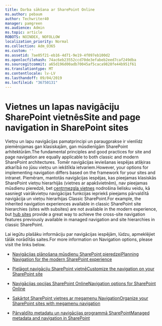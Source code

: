 ```yaml
---
title: Darba sākšana ar SharePoint Online
ms.author: pebaum
author: Techwriter40
manager: pamgreen
ms.audience: Admin
ms.topic: article
ROBOTS: NOINDEX, NOFOLLOW
localization_priority: Normal
ms.collection: Adm_O365
ms.custom: ''
ms.assetid: 7ae05f21-eb16-4d71-9e19-4f097eb100d2
ms.openlocfilehash: 74ac6eb23552ccd70de3efabeb2eed7caf249dba
ms.sourcegitcommit: a65d196d00adb70045af5caca9828fe44b951f61
ms.translationtype: MT
ms.contentlocale: lv-LV
ms.lasthandoff: 09/04/2019
ms.locfileid: "36750131"
---
```

# <a name="site-and-page-navigation-in-sharepoint-sites"></a><span data-ttu-id="441f8-102">Vietnes un lapas navigāciju SharePoint vietnēs</span><span class="sxs-lookup"><span data-stu-id="441f8-102">Site and page navigation in SharePoint sites</span></span>

<span data-ttu-id="441f8-103">Vietņu un lapu navigācijas pamatprincipi un paraugprakse ir vienlīdz piemērojamas gan klasiskajām, gan mūsdienīgām SharePoint arhitektūrām.</span><span class="sxs-lookup"><span data-stu-id="441f8-103">The fundamental principles and good practices for site and page navigation are equally applicable to both classic and modern SharePoint architectures.</span></span> <span data-ttu-id="441f8-104">Tomēr navigācijas ieviešanas iespējas atšķiras atkarībā no jūsu vietņu un iekštīkla ietvariem.</span><span class="sxs-lookup"><span data-stu-id="441f8-104">However, your options for implementing navigation differs based on the framework for your sites and intranet.</span></span> <span data-ttu-id="441f8-105">Piemēram, mantotās navigācijas iespējas, kas pieejamas klasiskās SharePoint vietņu hierarhijās (vietnes ar apakšvietnēm), nav pieejamas mūsdienu pieredzē, bet [centrmezgla vietnes](https://support.office.com/article/fe26ae84-14b7-45b6-a6d1-948b3966427f) nodrošina lielisku veidu, kā sasniegt vairākvietņu navigācijas funkcijas iepriekš pieejams pārvaldītā navigācija un vietņu hierarhijas Classic SharePoint.</span><span class="sxs-lookup"><span data-stu-id="441f8-105">For example, the inherited navigation experiences available in classic SharePoint site hierarchies (sites with subsites) are not available in the modern experience, but [hub sites](https://support.office.com/article/fe26ae84-14b7-45b6-a6d1-948b3966427f) provide a great way to achieve the cross-site navigation features previously available in managed navigation and site hierarchies in classic SharePoint.</span></span>

 <span data-ttu-id="441f8-106">Lai iegūtu plašāku informāciju par navigācijas iespējām, lūdzu, apmeklējiet tālāk norādītās saites.</span><span class="sxs-lookup"><span data-stu-id="441f8-106">For more information on Navigation options, please visit the links below.</span></span>

 - [<span data-ttu-id="441f8-107">Navigācijas plānošana mūsdienu SharePoint pieredzei</span><span class="sxs-lookup"><span data-stu-id="441f8-107">Planning Navigation for the modern SharePoint experience</span></span>](https://docs.microsoft.com/sharepoint/plan-navigation-modern-experience)

- [<span data-ttu-id="441f8-108">Pielāgot navigāciju SharePoint vietnē</span><span class="sxs-lookup"><span data-stu-id="441f8-108">Customize the navigation on your SharePoint site</span></span>](https://support.office.com/article/customize-the-navigation-on-your-sharepoint-site-3cd61ae7-a9ed-4e1e-bf6d-4655f0bf25ca)

- [<span data-ttu-id="441f8-109">Navigācijas opcijas SharePoint Online</span><span class="sxs-lookup"><span data-stu-id="441f8-109">Navigation options for SharePoint Online</span></span>](https://docs.microsoft.com/office365/enterprise/navigation-options-for-sharepoint-online)
 
- [<span data-ttu-id="441f8-110">Sakārtot SharePoint vietnes ar megamenu Navigation</span><span class="sxs-lookup"><span data-stu-id="441f8-110">Organize your SharePoint sites with megamenu navigation</span></span>](https://techcommunity.microsoft.com/t5/Microsoft-SharePoint-Blog/Organize-your-SharePoint-sites-with-megamenu-navigation-and-new/ba-p/328068)

- [<span data-ttu-id="441f8-111">Pārvaldīto metadatu un navigācijas programmā SharePoint</span><span class="sxs-lookup"><span data-stu-id="441f8-111">Managed metadata and navigation in SharePoint</span></span>](https://docs.microsoft.com/sharepoint/dev/general-development/managed-metadata-and-navigation-in-sharepoint)


